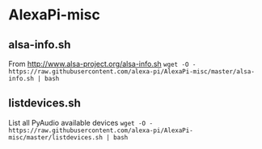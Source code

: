 # AlexaPi-misc

## alsa-info.sh

From http://www.alsa-project.org/alsa-info.sh
`wget -O - https://raw.githubusercontent.com/alexa-pi/AlexaPi-misc/master/alsa-info.sh | bash`

## listdevices.sh

List all PyAudio available devices
`wget -O - https://raw.githubusercontent.com/alexa-pi/AlexaPi-misc/master/listdevices.sh | bash`
